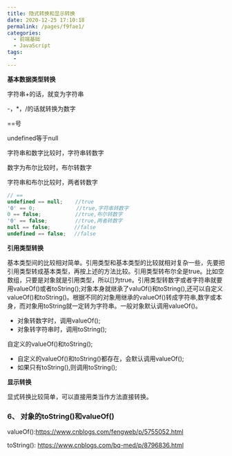 ```yaml
---
title: 隐式转换和显示转换
date: 2020-12-25 17:10:18
permalink: /pages/f9fae1/
categories:
  - 前端基础
  - JavaScript
tags:
  - 
---
```

**基本数据类型转换**

字符串+的话，就变为字符串

-，*，/的话就转换为数字

==号

undefined等于null

字符串和数字比较时，字符串转数字

数字为布尔比较时，布尔转数字

字符串和布尔比较时，两者转数字


```js
// ==
undefined == null;    //true
'0' == 0;        　　  //true,字符串转数字
0 == false;           //true,布尔转数字
'0' == false;    　　　//true,两者转数字
null == false;     　 //false
undefined == false; 　//false
```

**引用类型转换**

基本类型间的比较相对简单。引用类型和基本类型的比较就相对复杂一些，先要把引用类型转成基本类型，再按上述的方法比较。引用类型转布尔全是true。比如空数组，只要是对象就是引用类型，所以[]为true。引用类型转数字或者字符串就要用valueOf()或者toString();对象本身就继承了valuOf()和toString(),还可以自定义valueOf()和toString()。根据不同的对象用继承的valueOf()转成字符串,数字或本身，而对象用toString就一定转为字符串。一般对象默认调用valueOf()。
- 对象转数字时，调用valueOf();
- 对象转字符串时，调用toString();

自定义的valueOf()和toString();
- 自定义的valueOf()和toString()都存在，会默认调用valueOf();
- 如果只有toString(),则调用toString();

**显示转换**

显式转换比较简单，可以直接用类当作方法直接转换。

### 6、 对象的toString()和valueOf()

valueOf():https://www.cnblogs.com/fengweb/p/5755052.html

toString(): https://www.cnblogs.com/bq-med/p/8796836.html